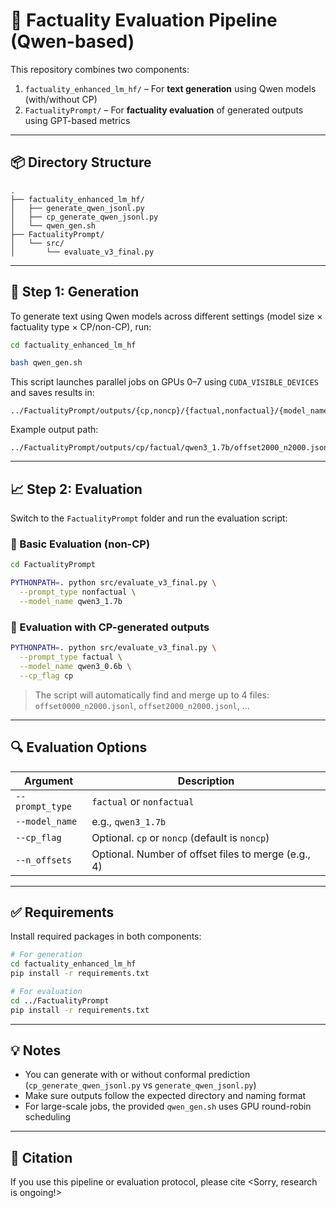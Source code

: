 # 🧠 Factuality Evaluation Pipeline (Qwen-based)

This repository combines two components:

1. `factuality_enhanced_lm_hf/` – For **text generation** using Qwen models (with/without CP)
2. `FactualityPrompt/` – For **factuality evaluation** of generated outputs using GPT-based metrics

---

## 📦 Directory Structure

```
.
├── factuality_enhanced_lm_hf/
│   ├── generate_qwen_jsonl.py
│   ├── cp_generate_qwen_jsonl.py
│   └── qwen_gen.sh
├── FactualityPrompt/
│   └── src/
│       └── evaluate_v3_final.py
```

---

## 🚀 Step 1: Generation

To generate text using Qwen models across different settings (model size × factuality type × CP/non-CP), run:

```bash
cd factuality_enhanced_lm_hf

bash qwen_gen.sh
```

This script launches parallel jobs on GPUs 0–7 using `CUDA_VISIBLE_DEVICES` and saves results in:

```
../FactualityPrompt/outputs/{cp,noncp}/{factual,nonfactual}/{model_name}/offsetXXXX_n2000.jsonl
```

Example output path:
```
../FactualityPrompt/outputs/cp/factual/qwen3_1.7b/offset2000_n2000.jsonl
```

---

## 📈 Step 2: Evaluation

Switch to the `FactualityPrompt` folder and run the evaluation script:

### 🧪 Basic Evaluation (non-CP)
```bash
cd FactualityPrompt

PYTHONPATH=. python src/evaluate_v3_final.py \
  --prompt_type nonfactual \
  --model_name qwen3_1.7b
```

### 🧪 Evaluation with CP-generated outputs
```bash
PYTHONPATH=. python src/evaluate_v3_final.py \
  --prompt_type factual \
  --model_name qwen3_0.6b \
  --cp_flag cp
```

> The script will automatically find and merge up to 4 files:
> `offset0000_n2000.jsonl`, `offset2000_n2000.jsonl`, ...

---

## 🔍 Evaluation Options

| Argument        | Description                                      |
|-----------------|--------------------------------------------------|
| `--prompt_type` | `factual` or `nonfactual`                        |
| `--model_name`  | e.g., `qwen3_1.7b`                                |
| `--cp_flag`     | Optional. `cp` or `noncp` (default is `noncp`)   |
| `--n_offsets`   | Optional. Number of offset files to merge (e.g., 4) |

---

## ✅ Requirements

Install required packages in both components:

```bash
# For generation
cd factuality_enhanced_lm_hf
pip install -r requirements.txt

# For evaluation
cd ../FactualityPrompt
pip install -r requirements.txt
```

---

## 💡 Notes

- You can generate with or without conformal prediction (`cp_generate_qwen_jsonl.py` vs `generate_qwen_jsonl.py`)
- Make sure outputs follow the expected directory and naming format
- For large-scale jobs, the provided `qwen_gen.sh` uses GPU round-robin scheduling

---

## 📄 Citation

If you use this pipeline or evaluation protocol, please cite <Sorry, research is ongoing!>
